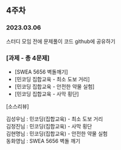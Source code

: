 ## 4주차    

### 2023.03.06

스터디 모임 전에 문제풀이 코드 github에 공유하기   

### [과제 - 총 4문제]

- [SWEA 5656 벽돌깨기]
- [민코딩 집합교육 - 최소 도보 거리]
- [민코딩 집합교육 - 안전한 약물 실험]
- [민코딩 집합교육 - 사막 횡단]

[소스리뷰]

김성우님 : 민코딩(집합교육) - 최소 도보 거리   
김정진님 : 민코딩(집합교육) - 사막 횡단    
김현명님 : 민코딩(집합교육) - 안전한 약물 실험    
동화영님 : SWEA 5656 벽돌 깨기    
